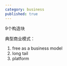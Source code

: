 ```yaml
---
category: business
published: true
---
```

9个构造块


典型商业模式：

1. free as a business model
2. long tail
3. platform
